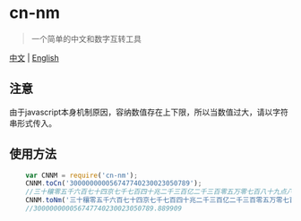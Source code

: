 # cn-nm
> 一个简单的中文和数字互转工具

[中文](https://github.com/2ue/cn-nm) | [English](./doc/en/README_en.md)

## 注意
由于javascript本身机制原因，容纳数值存在上下限，所以当数值过大，请以字符串形式传入。

## 使用方法
``` javascript
    var CNNM = require('cn-nm');
    CNNM.toCn('300000000056747740230023050789');
    //三十穰零五千六百七十四京七千七百四十兆二千三百亿二千三百零五万零七百八十九点八八九九零九
    CNNM.toNm('三十穰零五千六百七十四京七千七百四十兆二千三百亿二千三百零五万零七百八十九点八八九九零九');
    //300000000056747740230023050789.889909
```
